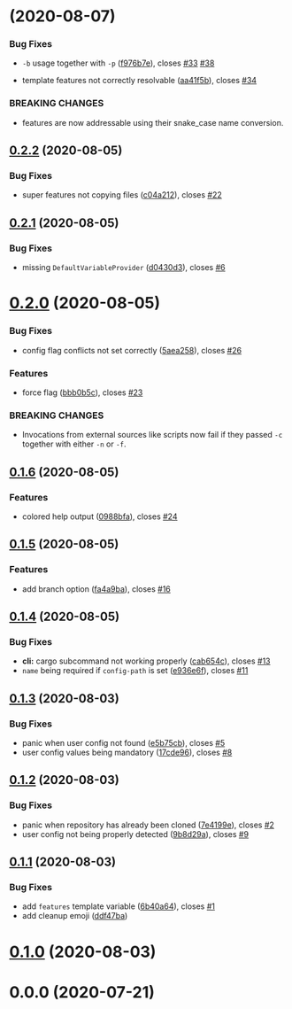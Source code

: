 # [](https://github.com/SirWindfield/cargo-create/compare/v0.2.2...v) (2020-08-07)

### Bug Fixes

- `-b` usage together with `-p` ([f976b7e](https://github.com/SirWindfield/cargo-create/commit/f976b7e46ece12e9c31eba9e4c855937bbdde313)), closes [#33](https://github.com/SirWindfield/cargo-create/issues/33) [#38](https://github.com/SirWindfield/cargo-create/issues/38)

- template features not correctly resolvable ([aa41f5b](https://github.com/SirWindfield/cargo-create/commit/aa41f5b44fd8ce3b8106164407c68414565dbfde)), closes [#34](https://github.com/SirWindfield/cargo-create/issues/34)

### BREAKING CHANGES

- features are now addressable using their snake_case
  name conversion.

## [0.2.2](https://github.com/SirWindfield/cargo-create/compare/v0.2.1...v0.2.2) (2020-08-05)

### Bug Fixes

- super features not copying files ([c04a212](https://github.com/SirWindfield/cargo-create/commit/c04a2129ddbbf72e7cc43202182e3ef34ec0a5ea)), closes [#22](https://github.com/SirWindfield/cargo-create/issues/22)

## [0.2.1](https://github.com/SirWindfield/cargo-create/compare/v0.2.0...v0.2.1) (2020-08-05)

### Bug Fixes

- missing `DefaultVariableProvider` ([d0430d3](https://github.com/SirWindfield/cargo-create/commit/d0430d33a73b685d2e6686486242e54ea3bfd3a8)), closes [#6](https://github.com/SirWindfield/cargo-create/issues/6)

# [0.2.0](https://github.com/SirWindfield/cargo-create/compare/v0.1.6...v0.2.0) (2020-08-05)

### Bug Fixes

- config flag conflicts not set correctly ([5aea258](https://github.com/SirWindfield/cargo-create/commit/5aea2581000989a9d430144c51c1e14824b4c0c3)), closes [#26](https://github.com/SirWindfield/cargo-create/issues/26)

### Features

- force flag ([bbb0b5c](https://github.com/SirWindfield/cargo-create/commit/bbb0b5c1934356e81483ba028aafc50f04f178cf)), closes [#23](https://github.com/SirWindfield/cargo-create/issues/23)

### BREAKING CHANGES

- Invocations from external sources like scripts now fail
  if they passed `-c` together with either `-n` or `-f`.

## [0.1.6](https://github.com/SirWindfield/cargo-create/compare/v0.1.5...v0.1.6) (2020-08-05)

### Features

- colored help output ([0988bfa](https://github.com/SirWindfield/cargo-create/commit/0988bfabb9c25df38a62343149fc0d7a7edfde6d)), closes [#24](https://github.com/SirWindfield/cargo-create/issues/24)

## [0.1.5](https://github.com/SirWindfield/cargo-create/compare/v0.1.4...v0.1.5) (2020-08-05)

### Features

- add branch option ([fa4a9ba](https://github.com/SirWindfield/cargo-create/commit/fa4a9bab206047ba2d2fde7c0c49580445b8d3c0)), closes [#16](https://github.com/SirWindfield/cargo-create/issues/16)

## [0.1.4](https://github.com/SirWindfield/cargo-create/compare/v0.1.3...v0.1.4) (2020-08-05)

### Bug Fixes

- **cli:** cargo subcommand not working properly ([cab654c](https://github.com/SirWindfield/cargo-create/commit/cab654ced7fb31f944cf6483eea74db7775daaa6)), closes [#13](https://github.com/SirWindfield/cargo-create/issues/13)
- `name` being required if `config-path` is set ([e936e6f](https://github.com/SirWindfield/cargo-create/commit/e936e6fe155dd531c078a4df65195ce8f8a85f90)), closes [#11](https://github.com/SirWindfield/cargo-create/issues/11)

## [0.1.3](https://github.com/SirWindfield/cargo-create/compare/v0.1.2...v0.1.3) (2020-08-03)

### Bug Fixes

- panic when user config not found ([e5b75cb](https://github.com/SirWindfield/cargo-create/commit/e5b75cb1b89272706f39bbb0c9a059ada6bce814)), closes [#5](https://github.com/SirWindfield/cargo-create/issues/5)
- user config values being mandatory ([17cde96](https://github.com/SirWindfield/cargo-create/commit/17cde960da4a4ec91485f69dc1afcc9216ceb92e)), closes [#8](https://github.com/SirWindfield/cargo-create/issues/8)

## [0.1.2](https://github.com/SirWindfield/cargo-create/compare/v0.1.1...v0.1.2) (2020-08-03)

### Bug Fixes

- panic when repository has already been cloned ([7e4199e](https://github.com/SirWindfield/cargo-create/commit/7e4199edbbc31a161aec92791ec1b41e3c14150b)), closes [#2](https://github.com/SirWindfield/cargo-create/issues/2)
- user config not being properly detected ([9b8d29a](https://github.com/SirWindfield/cargo-create/commit/9b8d29afa84103cf96fb0b3a793dbcaab22d8c16)), closes [#9](https://github.com/SirWindfield/cargo-create/issues/9)

## [0.1.1](https://github.com/SirWindfield/cargo-create/compare/v0.1.0...v0.1.1) (2020-08-03)

### Bug Fixes

- add `features` template variable ([6b40a64](https://github.com/SirWindfield/cargo-create/commit/6b40a6466577ac26413daca4d201adf9f0008063)), closes [#1](https://github.com/SirWindfield/cargo-create/issues/1)
- add cleanup emoji ([ddf47ba](https://github.com/SirWindfield/cargo-create/commit/ddf47ba1851979e7fe0c54cb450dec66726c3cf4))

# [0.1.0](https://github.com/SirWindfield/cargo-create/compare/v0.0.0...v0.1.0) (2020-08-03)

# 0.0.0 (2020-07-21)
